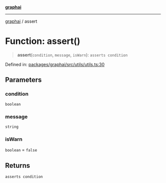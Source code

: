 [**graphai**](../README.md)

***

[graphai](../globals.md) / assert

# Function: assert()

> **assert**(`condition`, `message`, `isWarn`): `asserts condition`

Defined in: [packages/graphai/src/utils/utils.ts:30](https://github.com/kawamataryo/graphai/blob/dd469fabd8a117a70d995bd5597c959177f9738c/packages/graphai/src/utils/utils.ts#L30)

## Parameters

### condition

`boolean`

### message

`string`

### isWarn

`boolean` = `false`

## Returns

`asserts condition`
